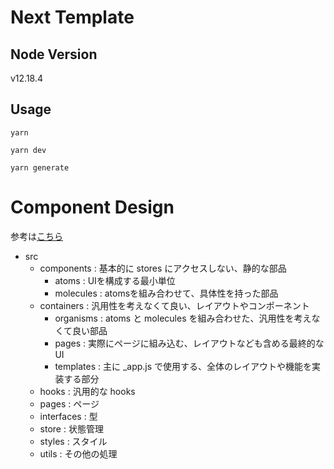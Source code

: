 # Next Template

## Node Version
v12.18.4

## Usage
```
yarn

yarn dev

yarn generate
```

# Component Design
参考は[こちら](https://zenn.dev/sterashima78/articles/0cf4bb52112c7b)

- src
  - components : 基本的に stores にアクセスしない、静的な部品
    - atoms : UIを構成する最小単位
    - molecules : atomsを組み合わせて、具体性を持った部品
  - containers : 汎用性を考えなくて良い、レイアウトやコンポーネント
    - organisms : atoms と molecules を組み合わせた、汎用性を考えなくて良い部品
    - pages : 実際にページに組み込む、レイアウトなども含める最終的なUI
    - templates : 主に _app.js で使用する、全体のレイアウトや機能を実装する部分
  - hooks : 汎用的な hooks
  - pages : ページ
  - interfaces : 型
  - store : 状態管理
  - styles : スタイル
  - utils : その他の処理
